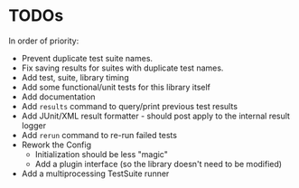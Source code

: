 # TODOs

In order of priority:

- Prevent duplicate test suite names.
- Fix saving results for suites with duplicate test names.
- Add test, suite, library timing
- Add some functional/unit tests for this library itself
- Add documentation
- Add `results` command to query/print previous test results
- Add JUnit/XML result formatter - should post apply to the internal result logger
- Add `rerun` command to re-run failed tests
- Rework the Config
  - Initialization should be less "magic"
  - Add a plugin interface (so the library doesn't need to be modified)
- Add a multiprocessing TestSuite runner